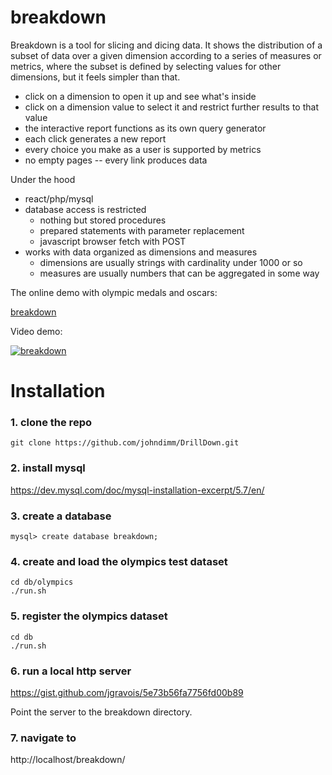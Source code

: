 # breakdown

Breakdown is a tool for slicing and dicing data. It shows the distribution of a subset of data over a given dimension according to a series of measures or metrics, where the subset is defined by selecting values for other dimensions, but it feels simpler than that.

- click on a dimension to open it up and see what's inside
- click on a dimension value to select it and restrict further results to that value
- the interactive report functions as its own query generator
- each click generates a new report
- every choice you make as a user is supported by metrics
- no empty pages -- every link produces data

Under the hood

- react/php/mysql
- database access is restricted
  - nothing but stored procedures
  - prepared statements with parameter replacement
  - javascript browser fetch with POST
- works with data organized as dimensions and measures
  - dimensions are usually strings with cardinality under 1000 or so
  - measures are usually numbers that can be aggregated in some way

The online demo with olympic medals and oscars:

[breakdown](http://104.196.23.166/breakdown/breakdown/)

Video demo:

[![breakdown](https://img.youtube.com/vi/Utme6aFwtxM/0.jpg)](https://youtu.be/Utme6aFwtxM)

# Installation

### 1. clone the repo

```
git clone https://github.com/johndimm/DrillDown.git
```

### 2. install mysql

https://dev.mysql.com/doc/mysql-installation-excerpt/5.7/en/

### 3. create a database

```
mysql> create database breakdown;
```

### 4. create and load the olympics test dataset

```
cd db/olympics
./run.sh
```

### 5. register the olympics dataset

```
cd db
./run.sh
```

### 6. run a local http server

https://gist.github.com/jgravois/5e73b56fa7756fd00b89

Point the server to the breakdown directory.

### 7. navigate to

http://localhost/breakdown/
